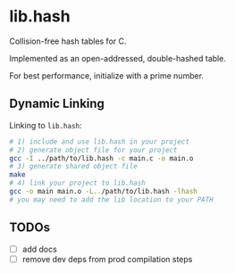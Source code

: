 # lib.hash

Collision-free hash tables for C.

Implemented as an open-addressed, double-hashed table.

For best performance, initialize with a prime number.

## Dynamic Linking

Linking to `lib.hash`:

```bash
# 1) include and use lib.hash in your project
# 2) generate object file for your project
gcc -I ../path/to/lib.hash -c main.c -o main.o
# 3) generate shared object file
make
# 4) link your project to lib.hash
gcc -o main main.o -L../path/to/lib.hash -lhash
# you may need to add the lib location to your PATH
```

## TODOs

- [ ] add docs
- [ ] remove dev deps from prod compilation steps

